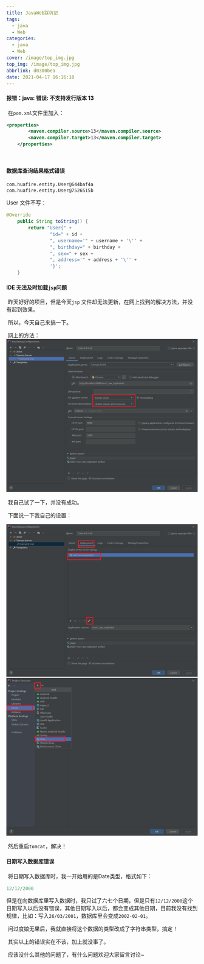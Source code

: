```yaml
---
title: JavaWeb踩坑记
tags:
  - java
  - Web
categories:
  - java
  - Web
cover: /image/top_img.jpg
top_img: /image/top_img.jpg
abbrlink: d0300bea
date: 2021-04-17 16:16:18
---
```




#### 	报错：java: 错误: 不支持发行版本 13

​	在`pom.xml`文件里加入：

```xml
<properties>
        <maven.compiler.source>13</maven.compiler.source>
        <maven.compiler.target>13</maven.compiler.target>
    </properties>
```

​	

#### 	数据库查询结果格式错误

```
com.huafire.entity.User@644baf4a
com.huafire.entity.User@7526515b
```

User 文件不写：

```java
@Override
    public String toString() {
        return "User{" +
                "id=" + id +
                ", username='" + username + '\'' +
                ", birthday=" + birthday +
                ", sex=" + sex +
                ", address='" + address + '\'' +
                '}';
    }

```



#### 	IDE 无法及时加载`jsp`问题

​	昨天好好的项目，但是今天`jsp` 文件却无法更新，在网上找到的解决方法，并没有起到效果。

​	所以，今天自己来搞一下。

​	网上的方法：<img src="JavaWeb踩坑记/o.png" style="zoom:80%;" />

​	我自己试了一下，并没有成功。

​	下面说一下我自己的设置：

<img src="JavaWeb踩坑记/p.png" style="zoom:80%;" />

<img src="JavaWeb踩坑记/q.png" style="zoom:80%;" />

​	然后重启`tomcat`，解决！

#### 日期写入数据库错误

​		将日期写入数据库时，我一开始用的是Date类型，格式如下：

```sql
12/12/2000
```

​		但是在向数据库里写入数据时，我只试了六七个日期，但是只有`12/12/2000`这个日期写入以后没有错误，其他日期写入以后，都会变成其他日期，目前我没有找到规律，比如：写入`26/03/2001`，数据库里会变成`2002-02-01`。

​		问过度娘无果后，我就直接将这个数据的类型改成了字符串类型，搞定！



​	其实以上的错误实在不该，加上就没事了。

​	应该没什么其他的问题了，有什么问题欢迎大家留言讨论~

